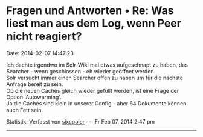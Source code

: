 Fragen und Antworten • Re: Was liest man aus dem Log, wenn Peer nicht reagiert?
===============================================================================

Date: 2014-02-07 14:47:23

Ich dachte irgendwo im Solr-Wiki mal etwas aufgeschnapt zu haben, das
Searcher - wenn geschlossen - eh wieder geöffnet werden.\
Solr versucht immer einen Searcher offen zu haben um für die nächste
Anfrage bereit zu sein.\
Ob die neuen Caches gleich wieder gefüllt werden, ist eine Frage der
Option \'Autowarming\'.\
Ja die Caches sind klein in unserer Config - aber 64 Dokumente können
auch Fett sein.

Statistik: Verfasst von
[sixcooler](http://forum.yacy-websuche.de/memberlist.php?mode=viewprofile&u=274)
--- Fr Feb 07, 2014 2:47 pm

------------------------------------------------------------------------
